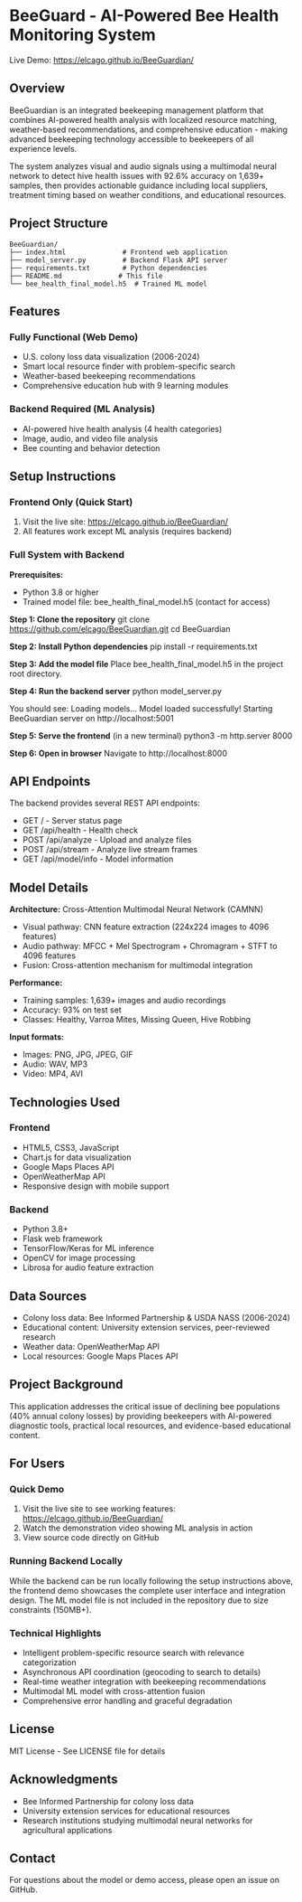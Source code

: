 # BeeGuard - AI-Powered Bee Health Monitoring System

Live Demo: https://elcago.github.io/BeeGuardian/

## Overview
BeeGuardian is an integrated beekeeping management platform that combines AI-powered health analysis with localized resource matching, weather-based recommendations, and comprehensive education - making advanced beekeeping technology accessible to beekeepers of all experience levels.

The system analyzes visual and audio signals using a multimodal neural network  to detect hive health issues with 92.6% accuracy on 1,639+ samples, then provides actionable guidance including local suppliers, treatment timing based on weather conditions, and educational resources.

## Project Structure

```
BeeGuardian/
├── index.html              # Frontend web application
├── model_server.py         # Backend Flask API server
├── requirements.txt        # Python dependencies
├── README.md              # This file
└── bee_health_final_model.h5  # Trained ML model
```

## Features

### Fully Functional (Web Demo)
- U.S. colony loss data visualization (2006-2024)
- Smart local resource finder with problem-specific search
- Weather-based beekeeping recommendations
- Comprehensive education hub with 9 learning modules

### Backend Required (ML Analysis)
- AI-powered hive health analysis (4 health categories)
- Image, audio, and video file analysis
- Bee counting and behavior detection

## Setup Instructions

### Frontend Only (Quick Start)

1. Visit the live site: https://elcago.github.io/BeeGuardian/
2. All features work except ML analysis (requires backend)

### Full System with Backend

**Prerequisites:**
- Python 3.8 or higher
- Trained model file: bee_health_final_model.h5 (contact for access)

**Step 1: Clone the repository**
git clone https://github.com/elcago/BeeGuardian.git
cd BeeGuardian

**Step 2: Install Python dependencies**
pip install -r requirements.txt

**Step 3: Add the model file**
Place bee_health_final_model.h5 in the project root directory.

**Step 4: Run the backend server**
python model_server.py

You should see:
Loading models...
Model loaded successfully!
Starting BeeGuardian server on http://localhost:5001

**Step 5: Serve the frontend** (in a new terminal)
python3 -m http.server 8000

**Step 6: Open in browser**
Navigate to http://localhost:8000

## API Endpoints

The backend provides several REST API endpoints:

- GET / - Server status page
- GET /api/health - Health check
- POST /api/analyze - Upload and analyze files
- POST /api/stream - Analyze live stream frames
- GET /api/model/info - Model information

## Model Details

**Architecture:** Cross-Attention Multimodal Neural Network (CAMNN)
- Visual pathway: CNN feature extraction (224x224 images to 4096 features)
- Audio pathway: MFCC + Mel Spectrogram + Chromagram + STFT to 4096 features
- Fusion: Cross-attention mechanism for multimodal integration

**Performance:**
- Training samples: 1,639+ images and audio recordings
- Accuracy: 93% on test set
- Classes: Healthy, Varroa Mites, Missing Queen, Hive Robbing

**Input formats:**
- Images: PNG, JPG, JPEG, GIF
- Audio: WAV, MP3
- Video: MP4, AVI

## Technologies Used

### Frontend
- HTML5, CSS3, JavaScript
- Chart.js for data visualization
- Google Maps Places API
- OpenWeatherMap API
- Responsive design with mobile support

### Backend
- Python 3.8+
- Flask web framework
- TensorFlow/Keras for ML inference
- OpenCV for image processing
- Librosa for audio feature extraction

## Data Sources
- Colony loss data: Bee Informed Partnership & USDA NASS (2006-2024)
- Educational content: University extension services, peer-reviewed research
- Weather data: OpenWeatherMap API
- Local resources: Google Maps Places API

## Project Background
 This application addresses the critical issue of declining bee populations (40% annual colony losses) by providing beekeepers with AI-powered diagnostic tools, practical local resources, and evidence-based educational content.

## For Users

### Quick Demo
1. Visit the live site to see working features: https://elcago.github.io/BeeGuardian/
2. Watch the demonstration video showing ML analysis in action
3. View source code directly on GitHub

### Running Backend Locally
While the backend can be run locally following the setup instructions above, the frontend demo showcases the complete user interface and integration design. The ML model file is not included in the repository due to size constraints (150MB+).

### Technical Highlights
- Intelligent problem-specific resource search with relevance categorization
- Asynchronous API coordination (geocoding to search to details)
- Real-time weather integration with beekeeping recommendations
- Multimodal ML model with cross-attention fusion
- Comprehensive error handling and graceful degradation

## License
MIT License - See LICENSE file for details

## Acknowledgments
- Bee Informed Partnership for colony loss data
- University extension services for educational resources
- Research institutions studying multimodal neural networks for agricultural applications

## Contact
For questions about the model or demo access, please open an issue on GitHub.
